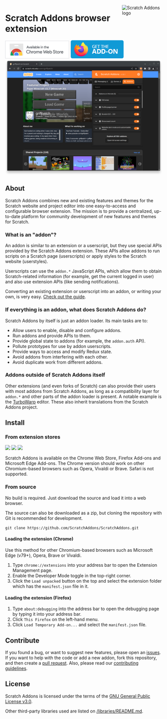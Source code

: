 <img src="https://raw.githubusercontent.com/ScratchAddons/ScratchAddons/master/images/icon.svg" alt="Scratch Addons logo" align="right" width="128px"></img>
# Scratch Addons browser extension

[![Available on the Chrome Web Store](images/badges/cws-badge.png)](https://chrome.google.com/webstore/detail/fbeffbjdlemaoicjdapfpikkikjoneco)
[![GET THE ADD-ON](images/badges/ff-addon-badge.png)](https://chrome.google.com/webstore/detail/fbeffbjdlemaoicjdapfpikkikjoneco)
[![Scratch Addons Demo](images/demo.png)](https://chrome.google.com/webstore/detail/fbeffbjdlemaoicjdapfpikkikjoneco)

## About

Scratch Addons combines new and existing features and themes for the Scratch website and project editor into one easy-to-access and configurable browser extension. The mission is to provide a centralized, up-to-date platform for community development of new features and themes for Scratch.

### What is an "addon"?

An addon is similar to an extension or a userscript, but they use special APIs provided by the Scratch Addons extension. These APIs allow addons to run scripts on a Scratch page (userscripts) or apply styles to the Scratch website (userstyles).

Userscripts can use the `addon.*` JavaScript APIs, which allow them to obtain Scratch-related information (for example, get the current logged in user) and also use extension APIs (like sending notifications).

Converting an existing extension or userscript into an addon, or writing your own, is very easy. [Check out the guide](https://scratchaddons.com/docs/develop/getting-started/creating-an-addon/).

### If everything is an addon, what does Scratch Addons do?

Scratch Addons by itself is just an addon loader. Its main tasks are to:

- Allow users to enable, disable and configure addons.
- Run addons and provide APIs to them.
- Provide global state to addons (for example, the `addon.auth` API).
- Pollute prototypes for use by addon userscripts.
- Provide ways to access and modify Redux state.
- Avoid addons from interfering with each other.
- Avoid duplicate work from different addons.

### Addons outside of Scratch Addons itself

Other extensions (and even forks of Scratch) can also provide their users with most addons from Scratch Addons, as long as a compatibility layer for `addon.*` and other parts of the addon loader is present. A notable example is the [TurboWarp](https://github.com/TurboWarp/scratch-gui/tree/develop/src/addons) editor. These also inherit translations from the Scratch Addons project.

## Install

### From extension stores

[![](https://img.shields.io/chrome-web-store/v/fbeffbjdlemaoicjdapfpikkikjoneco?style=flat-square&logo=google-chrome&logoColor=white&label=Chrome&color=4285F4)](https://chrome.google.com/webstore/detail/fbeffbjdlemaoicjdapfpikkikjoneco)
[![](https://img.shields.io/amo/v/scratch-messaging-extension?style=flat-square&logo=firefox-browser&logoColor=white&label=Firefox&color=FF7139)](https://addons.mozilla.org/firefox/addon/scratch-messaging-extension/)
[![](https://img.shields.io/badge/dynamic/json?style=flat-square&logo=microsoftedge&label=Microsft+Edge&prefix=v&color=028A0F&query=%24.version&url=https%3A%2F%2Fmicrosoftedge.microsoft.com%2Faddons%2Fgetproductdetailsbycrxid%2Filiepgjnemckemgnledoipfiilhajdjj)](https://microsoftedge.microsoft.com/addons/detail/scratch-addons/iliepgjnemckemgnledoipfiilhajdjj)

Scratch Addons is available on the Chrome Web Store, Firefox Add-ons and Microsoft Edge Add-ons. The Chrome version should work on other Chromium-based browsers such as Opera, Vivaldi or Brave. Safari is not supported.

### From source

No build is required. Just download the source and load it into a web browser.

The source can also be downloaded as a zip, but cloning the repository with Git is recommended for development.
```
git clone https://github.com/ScratchAddons/ScratchAddons.git
```

#### Loading the extension (Chrome)

Use this method for other Chromium-based browsers such as Microsoft Edge (v79+), Opera, Brave or Vivaldi.

1. Type `chrome://extensions` into your address bar to open the Extension Management page.
2. Enable the Developer Mode toggle in the top-right corner.
3. Click the `Load unpacked` button on the top and select the extension folder which has the `manifest.json` file in it. 

#### Loading the extension (Firefox)
1. Type `about:debugging` into the address bar to open the debugging page by typing it into your address bar.
2. Click `This Firefox` on the left-hand menu.
3. Click `Load Temporary Add-on...` and select the `manifest.json` file.

## Contribute

If you found a bug, or want to suggest new features, please open an [issues](https://github.com/ScratchAddons/ScratchAddons/issues/new). If you want to help with the code or add a new addon, fork this repository, and then create a [pull request](https://github.com/ScratchAddons/ScratchAddons/pulls). Also, please read our [contributing guidelines](https://github.com/ScratchAddons/ScratchAddons/blob/master/.github/CONTRIBUTING.md).

## License

Scratch Addons is licensed under the terms of the [GNU General Public License v3.0](https://github.com/ScratchAddons/ScratchAddons/blob/master/LICENSE).

Other third-party libraries used are listed on [/libraries/README.md](https://github.com/ScratchAddons/ScratchAddons/tree/master/libraries#readme).
